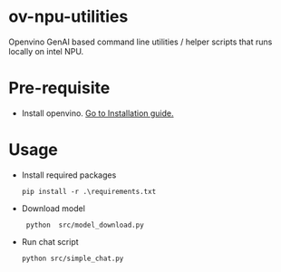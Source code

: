 # ov-npu-utilities
Openvino GenAI based command line utilities / helper scripts that runs locally on intel NPU.


# Pre-requisite
 - Install openvino. [Go to Installation guide.](https://docs.openvino.ai/2025/get-started/install-openvino.html?PACKAGE=OPENVINO_BASE&VERSION=v_2025_2_0&OP_SYSTEM=WINDOWS&DISTRIBUTION=PIP#)

 
 # Usage
  - Install required packages
    
    ``` pip install -r .\requirements.txt ```


  - Download model
    
    ``` python  src/model_download.py```


  - Run chat script

    
    ``` python src/simple_chat.py ```
